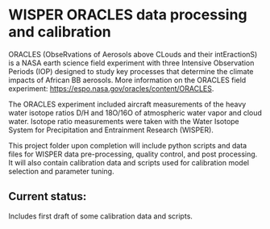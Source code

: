 # WISPER ORACLES data processing and calibration
ORACLES (ObseRvations of Aerosols above CLouds and their intEractionS) is a NASA earth science field experiment with three Intensive Observation Periods (IOP) designed to study key processes that determine the climate impacts of African BB aerosols. More information on the ORACLES field experiment: https://espo.nasa.gov/oracles/content/ORACLES.

The ORACLES experiment included aircraft measurements of the heavy water isotope ratios D/H and 18O/16O of atmospheric water vapor and cloud water. Isotope ratio measurements were taken with the Water Isotope System for Precipitation and Entrainment Research (WISPER). 

This project folder upon completion will include python scripts and data files for WISPER data pre-processing, quality control, and post processing. It will also contain calibration data and scripts used for calibration model selection and parameter tuning.

Current status:
---------------
Includes first draft of some calibration data and scripts.
